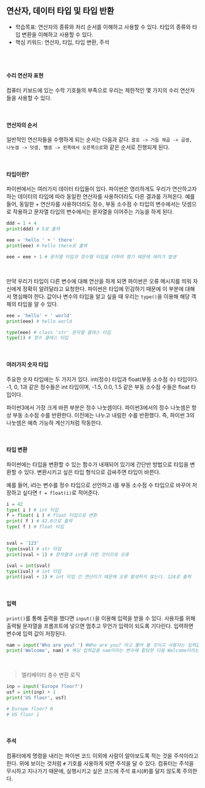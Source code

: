 ## 연산자, 데이터 타입 및 타입 반환

- 학습목표: 연산자의 종류와 처리 순서를 이해하고 사용할 수 있다. 타입의 종류와 타입 변환을 이해하고 사용할 수 있다.
- 핵심 키워드: 연산자, 타입, 타입 변환, 주석

<br></br>

#### 수리 연산자 표현

컴퓨터 키보드에 있는 수학 기호들의 부족으로 우리는 제한적인 몇 가지의 수리 연산자들을 사용할 수 있다.


<br/>

#### 연산자의 순서

일반적인 연산자들을 수행하게 되는 순서는 다음과 같다.
`괄호 -> 거듭 제곱 -> 곱셈, 나눗셈 -> 덧셈, 뺄셈 -> 왼쪽에서 오른쪽으로`와 같은 순서로 진행되게 된다.

<br/>

#### 타입이란?

파이썬에서는 여러가지 데이터 타입들이 있다. 파이썬은 영리하게도 우리가 연산하고자 하는 데이터의 타입에 따라 동일한 연산자를 사용하더라도 다른 결과를 가져온다.
예를 들어, 동일한 + 연산자를 사용하더라도 정수, 부동 소수점 수 타입의 변수에서는 덧셈으로 작용하고 문자열 타입의 변수에서는 문자열을 이어주는 기능을 하게 된다.

```python
ddd = 1 + 4
print(ddd) # 5로 출력

eee = 'hello ' + ' there'
print(eee) # hello there로 출력

eee = eee + 1 # 문자열 타입과 정수형 타입을 더하려 했기 때문에 에러가 발생
```

<br/>

만약 우리가 타입이 다른 변수에 대해 연산을 하게 되면 파이썬은 오류 메시지를 띄워 자신에게 정확히 알려달라고 요청한다.
파이썬은 타입에 민감하기 때문에 이 부분에 대해서 명심해야 한다. 값이나 변수의 타입을 알고 싶을 때 우리는 `type()`을 이용해 해당 객체의 타입을 알 수 있다.

```python
eee = 'hello' + ' world'
print(eee) # hello world

type(eee) # class 'str' 문자열 클레스 타입
type(1) # 정수 클레스 타입
```

<br/>

#### 여러가지 숫자 타입

주요한 숫자 타입에는 두 가지가 있다. int(정수) 타입과 float(부동 소수점 수) 타입이다.
-1, 0, 1과 같은 정수들은 int 타입이며, -1.5, 0.0, 1.5 같은 부동 소수점 수들은 float 타입이다.

파이썬3에서 가장 크게 바뀐 부분은 정수 나눗셈이다. 파이썬3에서의 정수 나눗셈은 항상 부동 소수점 수를 반환한다.
이전에는 나누고 내림한 수를 반환했다. 즉, 파이썬 3의 나눗셈은 예측 가능하 계산기처럼 작동한다.

<br/>

#### 타입 변환

파이썬에는 타입을 변환할 수 있는 함수가 내재되어 있기에 간단반 방법으로 타입을 변환할 수 있다. 변환시키고 싶은 타입 형식으로 감싸주면 타입이 바뀐다.

예를 들어, i라는 변수를 정수 타입으로 선언하고 i를 부동 소수점 수 타입으로 바꾸어 저장하고 싶다면 `f = float(i)`로 적어준다.

```python
i = 42
type( i ) # int 타입
f = float( i ) # float 타입으로 변환
print( f ) # 42.0으로 출력
type( f ) # float 타입


sval = '123'
type(sval) # str 타입
print(sval + 1) # 문자열과 int를 더한 것이므로 오류

ival = int(sval)
type(ival) # int 타입
print(ival + 1) # int 타입 간 연산이기 때문에 오류 발생하지 않는다. 124로 출력
```

<br/>

#### 입력

`print()`를 통해 출력을 했다면 `input()`을 이용해 입력을 받을 수 있다.
사용자를 위해 출력될 문자열을 프롬프트에 넣으면 멈추고 무언가 입력이 되도록 기다린다. 입력하면 변수에 입력 값이 저장된다.

```python
nam = input('Who are you? ') #Who are you? 라고 물어 볼 것이고 사용자는 입력값을 넣는다.
print('Welcome', nam) # 해당 입력값을 nam이라는 변수에 할당한 다음 Welcome이라는 문자열과 함께 출력
```

<br/>

> 엘리베이터 층수 변환 로직

```python
inp = input('Europe floor?')
usf = int(inp) + 1
print('US floor', usf)

# Europe floor? 0
# US floor 1
```

<br/>

#### 주석

컴퓨터에게 명령을 내리는 파이썬 코드 이외에 사람이 알아보도록 적는 것을 주석이라고 한다.
위에 보이는 것처럼 `#` 기호를 사용하게 되면 주석을 달 수 있다.
컴퓨터는 주석을 무시하고 지나가기 때문에, 실행시키고 싶은 코드에 주석 표시(#)를 달지 않도록 주의한다.